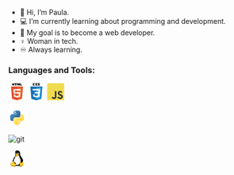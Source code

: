 - 👋 Hi, I’m Paula.
- :computer: I’m currently learning about programming and development.
- :dart: My goal is to become a web developer.
- ♀️ Woman in tech.
- ♾️ Always learning.

<h3 align="left">Languages and Tools:</h3>
<p align="left"> 
<img src="https://raw.githubusercontent.com/devicons/devicon/master/icons/html5/html5-original-wordmark.svg" alt="html5" width="35" height="35"/> <img src="https://raw.githubusercontent.com/devicons/devicon/master/icons/css3/css3-original-wordmark.svg" alt="css3" width="35" height="35"/> <img src="https://raw.githubusercontent.com/devicons/devicon/master/icons/javascript/javascript-original.svg" alt="javascript" width="35" height="35"/>
</p>  

<p align="left">
<img src="https://raw.githubusercontent.com/devicons/devicon/master/icons/python/python-original.svg" alt="python" width="35" height="35"/></p> 

<p align="left">
<img src="https://www.vectorlogo.zone/logos/git-scm/git-scm-icon.svg" alt="git" width="35" height="35"/> </p>

<p align="left">
<img src="https://raw.githubusercontent.com/devicons/devicon/master/icons/linux/linux-original.svg" alt="linux" width="35" height="35"/> </p>
